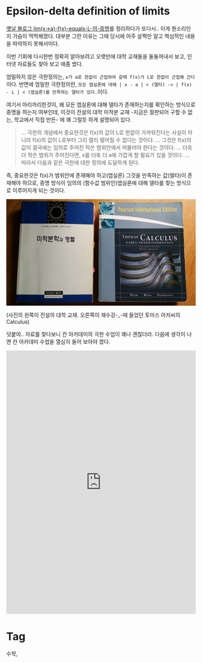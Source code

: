 Epsilon-delta definition of limits
==================================

[옛날 블로그 lim\(x->a\)-f\(x\)-equals-L-의-증명](200803042206-lim.md)를 정리하다가 또다시.. 이게 뭔소리인지 가슴이 먹먹해졌다. 대부분 그런 이유는 그때 당시에 아주 살짝만 알고 핵심적인 내용을 파악하지 못해서이다.

이번 기회에 다시한번 정확히 알아보려고 오랫만에 대학 교재들을 둘둘꺼내서 보고, 인터넷 자료들도 찾아 보고 애좀 썼다.

엄밀하지 않은 극한정의는, ```x가 a로 한없이 근접하여 갈때 f(x)가 L로 한없이 근접해 간다``` 이다. 반면에 엄밀한 극한정의란, ```모든 엡실론에 대해 | x - a | < (델타) -> | f(x) - L | < (엡실론)를 만족하는 델타가 있다.```이다.

여기서 아리까리한것이, 왜 모든 엡실론에 대해 델타가 존재하는지를 확인하는 방식으로 증명을 하는지 여부인데, 이것이 전설의 대학 미적분 교재 -지금은 절판되어 구할 수 없는, 학교에서 직접 만든- 에 꽤 그럴듯 하게 설명되어 있다.

<blockquote>
... 극한의 개념에서 중요한것은 f(x)의 값이 L로 한없이 가까워진다는 사실이 아니라 f(x)의 값이 L로부터 그리 멀리 떨어질 수 없다는 것이다. ... 그것은 f(x)의 값이 결국에는 임의로 주어진 작은 범위안에서 머물러야 한다는 것이다. ... 더욱더 작은 범위가 주어진다면, x를 더욱 더 a에 가깝게 할 필요가 있을 것이다. ... 따라서 다음과 같은 극한에 대한 정의에 도달하게 된다.
</blockquote>

즉, 중요한것은 f(x)가 범위안에 존재해야 하고(엡실론) 그것을 만족하는 값(델타)이 존재해야 하므로, 증명 방식이 임의의 (함수값 범위인)엡실론에 대해 델타를 찾는 방식으로 이루어지게 되는 것이다.

<img src="_img/legend-univ-textbook.jpg" style="width: 600px;display: block;margin-left: auto;margin-right: auto" />

(사진의 왼쪽이 전설의 대학 교재. 오른쪽이 재수강-_-때 들었던 토마스 아저씨의 Calculus)

덧붙여.. 자료를 찾다보니 칸 아카데미의 극한 수업이 꽤나 괜찮더라. 다음에 생각이 나면 칸 아카데미 수업을 열심히 들어 보아야 겠다.

<div style="width:100%;text-align:center;overflow-x:auto;overflow-y:hidden;white-space: nowrap;display: block;margin-left: auto;margin-right: auto">
<iframe src="http://notisfy-me.appspot.com/arank/content-web?doc=7" height="700" width="100%" onload="autoResize(this)" scrolling="no" frameborder="0" > </iframe>
</div>


Tag
====
수학,